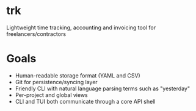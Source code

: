 # trk

Lightweight time tracking, accounting and invoicing tool for freelancers/contractors

# Goals

- Human-readable storage format (YAML and CSV)
- Git for persistence/syncing layer
- Friendly CLI with natural language parsing terms such as "yesterday"
- Per-project and global views
- CLI and TUI both communicate through a core API shell

